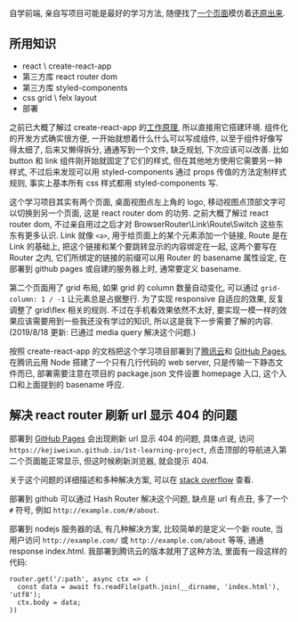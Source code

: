 自学前端, 亲自写项目可能是最好的学习方法, 随便找了[一个页面](https://www.figma.com/c/plugin/741472919529947576/SkewDat)模仿着[还原出来](https://kejiweixun.github.io/1st-learning-project/).

## 所用知识

* react \ create-react-app
* 第三方库 react router dom
* 第三方库 styled-components
* css grid \ felx layout
* 部署

之前已大概了解过 create-react-app 的[工作原理](https://github.com/kejiweixun/react-app-dev-env), 所以直接用它搭建环境. 组件化的开发方式确实很方便, 一开始就想着什么什么可以写成组件, 以至于组件好像写得太细了, 后来又懒得拆分, 通通写到一个文件, 缺乏规划, 下次应该可以改善. 比如 button 和 link 组件刚开始就固定了它们的样式, 但在其他地方使用它需要另一种样式, 不过后来发现可以用 styled-components 通过 props 传值的方法定制样式规则, 事实上基本所有 css 样式都用 styled-components 写.

这个学习项目其实有两个页面, 桌面视图点左上角的 logo, 移动视图点顶部文字可以切换到另一个页面, 这是 react router dom 的功劳. 之前大概了解过 react router dom, 不过亲自用过之后才对 BrowserRouter\Link\Route\Switch 这些东东有更多认识. Link 就像 `<a>`, 用于给页面上的某个元素添加一个链接, Route 是在 Link 的基础上, 把这个链接和某个要跳转显示的内容绑定在一起, 这两个要写在 Router 之内, 它们所绑定的链接的前缀可以用 Router 的 basename 属性设定, 在部署到 github pages 或自建的服务器上时, 通常要定义 basename.
  
第二个页面用了 grid 布局, 如果 grid 的 column 数量自动变化, 可以通过 `grid-column: 1 / -1` 让元素总是占据整行. 为了实现 responsive 自适应的效果, 反复调整了 grid\flex 相关的规则. 不过在手机看效果依然不太好, 要实现一模一样的效果应该需要用到一些我还没有学过的知识, 所以这是我下一步需要了解的内容. (2019/8/18 更新: 已通过 media query 解决这个问题.)

按照 create-react-app 的文档把这个学习项目部署到了[腾讯云](https://project.kejiweixun/project1)和 [GitHub Pages](https://kejiweixun.github.io/1st-learning-project), 在腾讯云用 Node 搭建了一个只有几行代码的 web server, 只是传输一下静态文件而已, 部署需要注意在项目的 package.json 文件设置 homepage 入口, 这个入口和上面提到的 basename 呼应.

## 解决 react router 刷新 url 显示 404 的问题

部署到 [GitHub Pages](https://kejiweixun.github.io/1st-learning-project) 会出现刷新 url 显示 404 的问题, 具体点说, 访问 `https://kejiweixun.github.io/1st-learning-project`, 点击顶部的导航进入第二个页面能正常显示, 但这时候刷新浏览器, 就会提示 404.

关于这个问题的详细描述和多种解决方案, 可以在 [stack overflow](https://stackoverflow.com/questions/27928372/react-router-urls-dont-work-when-refreshing-or-writing-manually) 查看.

部署到 github 可以通过 Hash Router 解决这个问题, 缺点是 url 有点丑, 多了一个 `#` 符号, 例如 `http://example.com/#/about`.

部署到 nodejs 服务器的话, 有几种解决方案, 比较简单的是定义一个新 route, 当用户访问 `http://example.com/` 或 `http://example.com/about` 等等, 通通 response index.html. 我部署到腾讯云的版本就用了这种方法, 里面有一段这样的代码:
```
router.get('/:path', async ctx => (
  const data = await fs.readFile(path.join(__dirname, 'index.html'), 'utf8');
  ctx.body = data;
))
```
